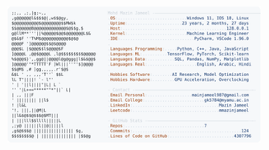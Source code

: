 <picture>
  <source srcset="https://raw.githubusercontent.com/mmazinjameel/mmazinjameel/main/dark_mode.svg?v=1738402077" media="(prefers-color-scheme: dark)">
  <img src="https://raw.githubusercontent.com/mmazinjameel/mmazinjameel/main/light_mode.svg?v=1738402077">
</picture>

